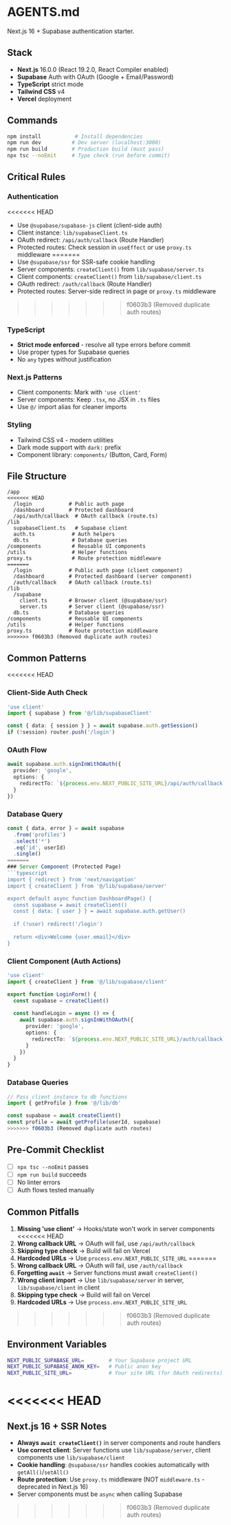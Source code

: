 # AGENTS.md

Next.js 16 + Supabase authentication starter.

## Stack
- **Next.js** 16.0.0 (React 19.2.0, React Compiler enabled)
- **Supabase** Auth with OAuth (Google + Email/Password)
- **TypeScript** strict mode
- **Tailwind CSS** v4
- **Vercel** deployment

## Commands
```bash
npm install           # Install dependencies
npm run dev          # Dev server (localhost:3000)
npm run build        # Production build (must pass)
npx tsc --noEmit     # Type check (run before commit)
```

## Critical Rules

### Authentication
<<<<<<< HEAD
- Use `@supabase/supabase-js` client (client-side auth)
- Client instance: `lib/supabaseClient.ts`
- OAuth redirect: `/api/auth/callback` (Route Handler)
- Protected routes: Check session in `useEffect` or use `proxy.ts` middleware
=======
- Use `@supabase/ssr` for SSR-safe cookie handling
- Server components: `createClient()` from `lib/supabase/server.ts`
- Client components: `createClient()` from `lib/supabase/client.ts`
- OAuth redirect: `/auth/callback` (Route Handler)
- Protected routes: Server-side redirect in page or `proxy.ts` middleware
>>>>>>> f0603b3 (Removed duplicate auth routes)

### TypeScript
- **Strict mode enforced** - resolve all type errors before commit
- Use proper types for Supabase queries
- No `any` types without justification

### Next.js Patterns
- Client components: Mark with `'use client'`
- Server components: Keep `.tsx`, no JSX in `.ts` files
- Use `@/` import alias for cleaner imports

### Styling
- Tailwind CSS v4 - modern utilities
- Dark mode support with `dark:` prefix
- Component library: `components/` (Button, Card, Form)

## File Structure
```
/app
<<<<<<< HEAD
  /login            # Public auth page
  /dashboard        # Protected dashboard
  /api/auth/callback  # OAuth callback (route.ts)
/lib
  supabaseClient.ts   # Supabase client
  auth.ts            # Auth helpers
  db.ts              # Database queries
/components          # Reusable UI components
/utils               # Helper functions
proxy.ts             # Route protection middleware
=======
  /login            # Public auth page (client component)
  /dashboard        # Protected dashboard (server component)
  /auth/callback    # OAuth callback (route.ts)
/lib
  /supabase
    client.ts       # Browser client (@supabase/ssr)
    server.ts       # Server client (@supabase/ssr)
  db.ts             # Database queries
/components         # Reusable UI components
/utils              # Helper functions
proxy.ts            # Route protection middleware
>>>>>>> f0603b3 (Removed duplicate auth routes)
```

## Common Patterns

<<<<<<< HEAD
### Client-Side Auth Check
```typescript
'use client'
import { supabase } from '@/lib/supabaseClient'

const { data: { session } } = await supabase.auth.getSession()
if (!session) router.push('/login')
```

### OAuth Flow
```typescript
await supabase.auth.signInWithOAuth({
  provider: 'google',
  options: {
    redirectTo: `${process.env.NEXT_PUBLIC_SITE_URL}/api/auth/callback`
  }
})
```

### Database Query
```typescript
const { data, error } = await supabase
  .from('profiles')
  .select('*')
  .eq('id', userId)
  .single()
=======
### Server Component (Protected Page)
```typescript
import { redirect } from 'next/navigation'
import { createClient } from '@/lib/supabase/server'

export default async function DashboardPage() {
  const supabase = await createClient()
  const { data: { user } } = await supabase.auth.getUser()
  
  if (!user) redirect('/login')
  
  return <div>Welcome {user.email}</div>
}
```

### Client Component (Auth Actions)
```typescript
'use client'
import { createClient } from '@/lib/supabase/client'

export function LoginForm() {
  const supabase = createClient()
  
  const handleLogin = async () => {
    await supabase.auth.signInWithOAuth({
      provider: 'google',
      options: {
        redirectTo: `${process.env.NEXT_PUBLIC_SITE_URL}/auth/callback`
      }
    })
  }
}
```

### Database Queries
```typescript
// Pass client instance to db functions
import { getProfile } from '@/lib/db'

const supabase = await createClient()
const profile = await getProfile(userId, supabase)
>>>>>>> f0603b3 (Removed duplicate auth routes)
```

## Pre-Commit Checklist
- [ ] `npx tsc --noEmit` passes
- [ ] `npm run build` succeeds
- [ ] No linter errors
- [ ] Auth flows tested manually

## Common Pitfalls
1. **Missing 'use client'** → Hooks/state won't work in server components
<<<<<<< HEAD
2. **Wrong callback URL** → OAuth will fail, use `/api/auth/callback`
3. **Skipping type check** → Build will fail on Vercel
4. **Hardcoded URLs** → Use `process.env.NEXT_PUBLIC_SITE_URL`
=======
2. **Wrong callback URL** → OAuth will fail, use `/auth/callback`
3. **Forgetting `await`** → Server functions must await `createClient()`
4. **Wrong client import** → Use `lib/supabase/server` in server, `lib/supabase/client` in client
5. **Skipping type check** → Build will fail on Vercel
6. **Hardcoded URLs** → Use `process.env.NEXT_PUBLIC_SITE_URL`
>>>>>>> f0603b3 (Removed duplicate auth routes)

## Environment Variables
```bash
NEXT_PUBLIC_SUPABASE_URL=        # Your Supabase project URL
NEXT_PUBLIC_SUPABASE_ANON_KEY=   # Public anon key
NEXT_PUBLIC_SITE_URL=            # Your site URL (for OAuth redirects)
```
<<<<<<< HEAD
=======

## Next.js 16 + SSR Notes
- **Always `await createClient()`** in server components and route handlers
- **Use correct client**: Server functions use `lib/supabase/server`, client components use `lib/supabase/client`
- **Cookie handling**: `@supabase/ssr` handles cookies automatically with `getAll()`/`setAll()`
- **Route protection**: Use `proxy.ts` middleware (NOT `middleware.ts` - deprecated in Next.js 16)
- Server components must be `async` when calling Supabase
>>>>>>> f0603b3 (Removed duplicate auth routes)
